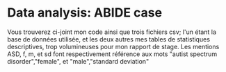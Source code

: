 # Data analysis: ABIDE case
Vous trouverez ci-joint mon code ainsi que trois fichiers csv; l'un étant la base de données utilisée, et les deux autres mes tables de statistiques descriptives, trop volumineuses pour mon rapport de stage.
Les mentions ASD, f, m, et sd font respectivement référence aux mots "autist spectrum disorder","female", et "male","standard deviation"
